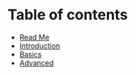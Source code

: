 # Table of contents

* [Read Me](README.md)
* [Introduction](introduction/README.md)
* [Basics](basics/README.md)
* [Advanced](advanced/README.md)

